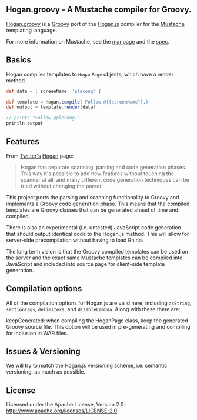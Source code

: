 ## Hogan.groovy - A Mustache compiler for Groovy.

[Hogan.groovy](http://github.com/plecong/Hogan.groovy) is a
[Groovy](https://github.com/twitter/hogan.js) port of the
[Hogan.js](http://github.com/twitter/hogan.js) compiler for the
[Mustache](http://mustache.github.com/) templating language.

For more information on Mustache, see the [manpage](http://mustache.github.com/mustache.5.html) and
the [spec](https://github.com/mustache/spec).

## Basics

Hogan compiles templates to `HoganPage` objects, which have a render method.

```groovy
def data = [ screenName: 'plecong' ]

def template = Hogan.compile('Follow @{{screenName}}.)
def output = template.render(data)

// prints "Follow @plecong."
println output
```

## Features

From [Twitter's](http://github.com/twitter) [Hogan](http://github.com/twitter/hogan.js) page:

> Hogan has separate scanning, parsing and code generation phases. This way it's
> possible to add new features without touching the scanner at all, and many
> different code generation techniques can be tried without changing the parser.

This project ports the parsing and scanning functionality to Groovy and implements
a Groovy code generation phase. This means that the compiled templates are Groovy
classes that can be generated ahead of time and compiled.

There is also an experimental (i.e. untested) JavaScript code generation that should
output identical code to the Hogan.js method. This will allow for server-side
precompilation without having to load Rhino.

The long term vision is that the Groovy compiled templates can be used on the server
and the exact same Mustache templates can be compiled into JavaScript and included
into source page for client-side template generation.

## Compilation options

All of the compilation options for Hogan.js are valid here, including `asString`,
`sectionTags`, `delimiters`, and `disableLambda`. Along with these there are:

keepGenerated: when compiling the HoganPage class, keep the generated Groovy source
file. This option will be used in pre-generating and compiling for inclusion in
WAR files.

## Issues & Versioning

We will try to match the Hogan.js versioning scheme, i.e. semantic versioning,
as much as possible.

## License

Licensed under the Apache License, Version 2.0: http://www.apache.org/licenses/LICENSE-2.0
